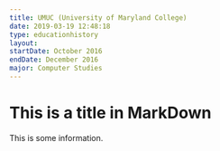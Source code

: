 ```yaml
---
title: UMUC (University of Maryland College)
date: 2019-03-19 12:48:18
type: educationhistory
layout:
startDate: October 2016
endDate: December 2016
major: Computer Studies
---
```


# This is a title in MarkDown

This is some information.
